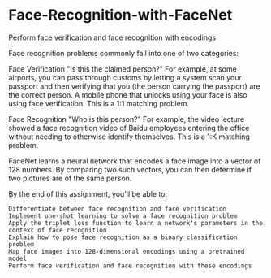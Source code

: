 # Face-Recognition-with-FaceNet
 Perform face verification and face recognition with encodings

Face recognition problems commonly fall into one of two categories:

Face Verification "Is this the claimed person?" For example, at some airports, you can pass through customs by letting a system scan your passport and then verifying that you (the person carrying the passport) are the correct person. A mobile phone that unlocks using your face is also using face verification. This is a 1:1 matching problem.

Face Recognition "Who is this person?" For example, the video lecture showed a face recognition video of Baidu employees entering the office without needing to otherwise identify themselves. This is a 1:K matching problem.

FaceNet learns a neural network that encodes a face image into a vector of 128 numbers. By comparing two such vectors, you can then determine if two pictures are of the same person.

By the end of this assignment, you'll be able to:

    Differentiate between face recognition and face verification
    Implement one-shot learning to solve a face recognition problem
    Apply the triplet loss function to learn a network's parameters in the context of face recognition
    Explain how to pose face recognition as a binary classification problem
    Map face images into 128-dimensional encodings using a pretrained model
    Perform face verification and face recognition with these encodings
